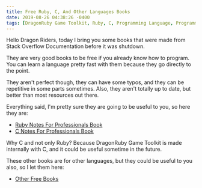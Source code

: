 ```yaml
---
title: Free Ruby, C, And Other Languages Books
date: 2019-08-26 04:38:26 -0400
tags: [DragonRuby Game Toolkit, Ruby, C, Programming Language, Programming]
---
```


Hello Dragon Riders, today I bring you some books that were made from Stack Overflow Documentation before it was shutdown.

They are very good books to be free if you already know how to program. You can learn a language pretty fast with them because they go directly to the point.

They aren't perfect though, they can have some typos, and they can be repetitive in some parts sometimes. Also, they aren't totally up to date, but better than most resources out there.

Everything said, I'm pretty sure they are going to be useful to you, so here they are:

- [Ruby Notes For Professionals Book](https://goalkicker.com/RubyBook/)
- [C Notes For Professionals Book](https://goalkicker.com/CBook/)

Why C and not only Ruby? Because DragonRuby Game Toolkit is made internally with C, and it could be useful sometime in the future.

These other books are for other languages, but they could be useful to you also, so I let them here:

- [Other Free Books](https://goalkicker.com/)
